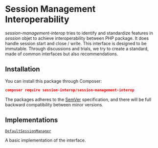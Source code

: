# Session Management Interoperability

*session-management-interop* tries to identify and standardize features in *session* objet to achieve interoperability between PHP package. It does handle session start and close / write.
This interface is designed to be immutable.
Through discussions and trials, we try to create a standard, made of common interfaces but also recommendations.


## Installation

You can install this package through Composer:

```json
composer require session-interop/session-management-interop
```
The packages adheres to the [SemVer](http://semver.org/) specification, and there will be full backward compatibility between minor versions.

## Implementations

[`DefaultSessionManager`](https://github.com/session-interop/utils.manager.session)

A basic implementation of the interface.
